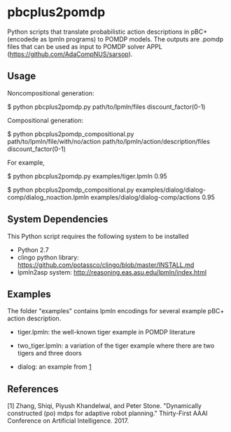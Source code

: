 # pbcplus2pomdp

Python scripts that translate probabilistic action descriptions in pBC+ (encodede as lpmln programs) to POMDP models. The outputs are .pomdp files that can be used as input to POMDP solver APPL (https://github.com/AdaCompNUS/sarsop).

## Usage

Noncompositional generation:

$ python pbcplus2pomdp.py path/to/lpmln/files discount_factor(0-1)

Compositional generation:

$ python pbcplus2pomdp_compositional.py path/to/lpmln/file/with/no/action path/to/lpmln/action/description/files discount_factor(0-1)

For example,

$ python pbcplus2pomdp.py examples/tiger.lpmln  0.95

$ python pbcplus2pomdp_compositional.py examples/dialog/dialog-comp/dialog_noaction.lpmln examples/dialog/dialog-comp/actions 0.95

## System Dependencies

This Python script requires the following system to be installed
- Python 2.7
- clingo python library: https://github.com/potassco/clingo/blob/master/INSTALL.md
- lpmln2asp system: http://reasoning.eas.asu.edu/lpmln/index.html

## Examples

The folder "examples" contains lpmln encodings for several example pBC+ action description.

- tiger.lpmln: the well-known tiger example in POMDP literature

- two_tiger.lpmln: a variation of the tiger example where there are two tigers and three doors

- dialog: an example from [1](http://www.cs.binghamton.edu/~szhang/papers/2017_CONF_AAAI_Zhang.pdf)

## References

[1] Zhang, Shiqi, Piyush Khandelwal, and Peter Stone. "Dynamically constructed (po) mdps for adaptive robot planning." Thirty-First AAAI Conference on Artificial Intelligence. 2017.
